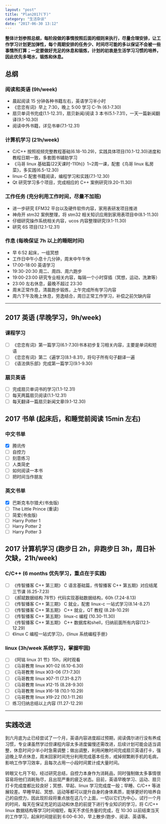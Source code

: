 ```yaml
---
layout: "post"
title: "Plan2017(下)"
category: "生活杂谈"
date: "2017-06-30 13:12"
---
```


**整体计划参照总纲，每阶段做的事情按照后面的细则来执行，尽量合理安排，让工作学习计划更加弹性，每个周期安排的任务少、时间尽可能的多以保证不会被一些事情所打算；一定要做好充足的休息和锻炼，计划的初衷是生活学习习惯的培养，因此优先多喝水，锻炼和休息。**

## 总纲

### 阅读和英语 (9h/week)

- 晨起阅读 15 分钟各种书籍左右，英语学习半小时
- 《恋恋有词》早上 7:30，晚上 5:00 学习 C-1h (6.1-7.30)
- 扇贝单词书完成(1.1-12.31)，扇贝新闻/阅读 3 本书(5.1-7.31)，一天一篇新闻翻译(9.1-10.30)
- 阅读中外书籍，详见书单(7.1-12.31)

### 计算机学习 (21h/week)

- C/C++ 按照视频完整教程基础(6.18-10.29)，实践具体项目(10.1-12.30)进度和教程日期一致，多套图书辅助学习
- 《马哥 linux 基础篇(22天课时-110h)》1~2周一课，配套《鸟哥 linux 私房菜》，多实践(6.5-12.30)
- linux-C 配套书籍阅读，编程学习和实践(7.1-12.30)
- Qt 研究学习多个项目，完成相应的 C++ 案例研究(9.20-11.30)

### 工作任务 (充分利用工作时间，尽量不加班)

- 进一步研究 EFM32 平台以及硬件软件内容，家用表研发项目推进
- 神舟开 stm32 案例整理，将 stm32 相关知识应用到家用表项目中(8.1-11.30)
- 仔细研究操作系统相关内容，ucos 内容整理研究(9.1-11.30)
- 研究 6S 项目(12.1-12.31)

### 作息 (每晚保证 7h 以上的睡眠时间)

- 早 6:52 起床，一组冥想
- 工作日中午小息十几分钟，周末中午午休
- 17:00-18:00 英语学习
- 19:30-20:30 周二、周四、周六跑步
- 19:00-23:00 研究专业相关内容，每隔一个小时穿插（冥想，运动，洗漱等）
- 23:00 左右休息，最晚不超过 23:30
- 周末正常作息，清晨跑步锻炼，上午完成所有学习内容
- 周六下午及晚上休息，劳逸结合，周日正常工作学习，补偿之前欠缺内容

***

## 2017 英语 (早晚学习，9h/week)

### 课程学习

- [ ] 《恋恋有词》第一篇学习(6.1-7.30)书本初步复习相关内容，主要是单词和短语
- [ ] 《恋恋有词》第二《遍学习(8.1-8.31)，将句子所有句子翻译一遍
- [ ] 《语法俱乐部》完成第一篇学习(9.1-9.30)

### 扇贝英语

- [ ] 完成扇贝单词书的学习(1.1-12.31)
- [ ] 每天两篇扇贝阅读(1.1-12.31)
- [ ] 每天翻译一篇扇贝新闻文章(9.1-12.30)

## 2017 书单 (起床后，和睡觉前阅读 15min 左右)

### 中文书单

- [x] 腾讯传
- [ ] 自控力
- [ ] 刻意练习
- [ ] 人类简史
- [ ] 如何阅读一本书
- [ ] 把时间当作朋友

### 英文书单

- [x] 巴斯克韦尔猎犬(书虫版)
- [ ] The Little Prince (重读)
- [ ] 简爱(书虫版)
- [ ] Harry Potter 1
- [ ] Harry Potter 2
- [ ] Harry Potter 3

## 2017 计算机学习 (跑步日 2h，非跑步日 3h，周日补欠缺，21h/week)

### C/C++ (6 months 优先学习，重点在于实践)

- [ ] 《传智播客 C++ 第三期》 C 语言基础篇，传智播客 C++ 第五期》对应结尾三节课 (6.25-7.23)
- [ ] 《郝斌数据结构 78节》代码实现基础数据结构，60h (7.24-8.13)
- [ ] 《传智播客 C++ 第三期》 C 就业，配套 linux-c 一站式学习(8.14-8.27)
- [ ] 《传智播客 C++ 第五期》 C++ 就业，QT 教程 (8.28-10.29)
- [ ] 《传智播客 C++ 第五期》 linux-c 编程 (10.30-11.30)
- [ ] 《传智播客 C++ 第五期》 C++ 数据库和shell，归纳前面所有内容(12.1-12.29)
- [ ] 《linux C 编程一站式学习》，《linux 系统编程手册》

### linux (3h/week 系统学习，掌握牢固)

- [ ] 《阿铭 linux 31 节》15h，闲时观看 
- [ ] 《马哥教育 linux 》01-02 (6.10-6.30)
- [ ] 《马哥教育 linux 》03-06 (7.1-7.30)
- [ ] 《马哥教育 linux 》07-11 (7.31-8.27)
- [ ] 《马哥教育 linux 》12-15 (8.28-9.30)
- [ ] 《马哥教育 linux 》16-18 (10.1-10.29)
- [ ] 《马哥教育 linux 》19-22 (10.1-11.26)
- [ ] 练习归纳总结以上内容 (11.27-12.29)

***

## 实践改进

到六月底为止已经尝试了一个月，英语内容进度超过预期，阅读偶尔进行没有养成习惯，专业课虽然学过但课程内容太多进度偏慢还需改进，后续计划可能会适当调整，休息时间少半小时急需调整；做出调整，利用闲散时间完成扇贝英语打卡，强迫晚上早点休息，周末回家时间充分利用完成基本任务，戒掉频繁刷手机的毛病，影响工作学习效率，且每次占用一小段时间累计成大量时间。

转眼又七月下旬，经过研究总结，自控力本身作为消耗品，同时强制做太多事情很容易将他们消耗殆尽，且出现严重的疲乏状态。目前，英语早晚学习、运动、扇贝打卡完成度都比较良好；冥想、早起、linux 学习完成度一般；早睡、C/C++ 等进展较差。早睡早起、冥想、运动等都可以提升自身的身体素质，能够更好的培养自己的自控力，因此现阶段将重点放在这几个上面，一切以它们为中心，试行一个月的时间，每天在保证充足的运动和休息的前提下进行专业知识的学习，将 C/C++ linux 数据结构等学习时间缩短，每天不求任务量的完成，在 10:30 以前结束当天的工作学习，起床时间提前到 6:00-6:30，早上散步/跑步、阅读、英语等。
